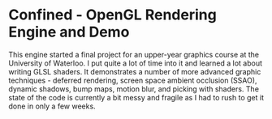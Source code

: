 Confined - OpenGL Rendering Engine and Demo
============================================

This engine started a final project for an upper-year graphics course at the University of Waterloo.
I put quite a lot of time into it and learned a lot about writing GLSL shaders.
It demonstrates a number of more advanced graphic techniques - deferred rendering, screen space ambient occlusion (SSAO), dynamic shadows, bump maps, motion blur, and picking with shaders.
The state of the code is currently a bit messy and fragile as I had to rush to get it done in only a few weeks.

